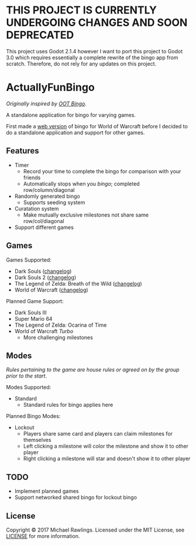 # THIS PROJECT IS CURRENTLY UNDERGOING CHANGES AND SOON DEPRECATED
This project uses Godot 2.1.4 however I want to port this project to Godot 3.0 which requires essentially a complete rewrite of the bingo app from scratch. Therefore, do not rely for any updates on this project.

# ActuallyFunBingo

*Originally inspired by [OOT Bingo](http://speedruntools.com/bingo/oot)*.

A standalone application for bingo for varying games.

First made a [web version](https://mrawlingst.github.io/wow-bingo/) of bingo for World of Warcraft before I decided to do a standalone application and support for other games.

## Features

* Timer
    * Record your time to complete the bingo for comparison with your friends
    * Automatically stops when you *bingo*; completed row/column/diagonal
* Randomly generated bingo
    * Supports seeding system
* Curatation system
    * Make mutually exclusive milestones not share same row/col/diagonal
* Support different games

## Games

Games Supported:
* Dark Souls ([changelog](dark_souls_changelog.md))
* Dark Souls 2 ([changelog](dark_souls_ii_changelog.md))
* The Legend of Zelda: Breath of the Wild ([changelog](breath_of_the_wild_changelog.md))
* World of Warcraft ([changelog](world_of_warcraft_changelog.md))

Planned Game Support:
* Dark Souls III
* Super Mario 64
* The Legend of Zelda: Ocarina of Time
* World of Warcraft *Turbo*
    * More challenging milestones

## Modes

*Rules pertaining to the game are house rules or agreed on by the group prior to the start*.

Modes Supported:
* Standard
    * Standard rules for bingo applies here

Planned Bingo Modes:
* Lockout
    * Players share same card and players can claim milestones for themselves
    * Left clicking a milestone will color the milestone and show it to other player
    * Right clicking a milestone will star and doesn't show it to other player


## TODO
* Implement planned games
* Support networked shared bingo for lockout bingo

## License
Copyright &copy; 2017 Michael Rawlings. Licensed under the MIT License, see [LICENSE](LICENSE) for more information.
